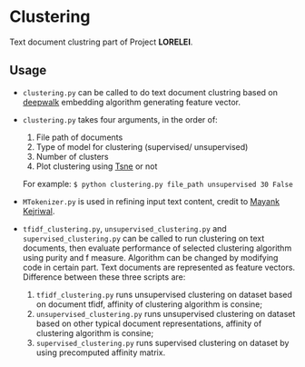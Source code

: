 # Clustering
Text document clustring part of Project **LORELEI**.

## Usage
* `clustering.py` can be called to do text document clustring based on [deepwalk](https://github.com/phanein/deepwalk) embedding algorithm generating feature vector.
* `clustering.py` takes four arguments, in the order of:
	1. File path of documents
	2. Type of model for clustering (supervised/ unsupervised)
	3. Number of clusters
	4. Plot clustering using [Tsne](https://lvdmaaten.github.io/tsne/) or not

	For example: `$ python clustering.py file_path unsupervised 30 False`
* `MTokenizer.py` is used in refining input text content, credit to [Mayank Kejriwal](http://usc-isi-i2.github.io/kejriwal/).
* `tfidf_clustering.py`, `unsupervised_clustering.py` and `supervised_clustering.py` can be called to run clustering on text documents, then evaluate performance of selected clustering algorithm using purity and f measure. Algorithm can be changed by modifying code in certain part. Text documents are represented as feature vectors. Difference between these three scripts are:
	1. `tfidf_clustering.py` runs unsupervised clustering on dataset based on document tfidf, affinity of clustering algorithm is consine;
	2. `unsupervised_clustering.py` runs unsupervised clustering on dataset based on other typical document representations, affinity of clustering algorithm is consine;
	3. `supervised_clustering.py` runs supervised clustering on dataset by using precomputed affinity matrix.